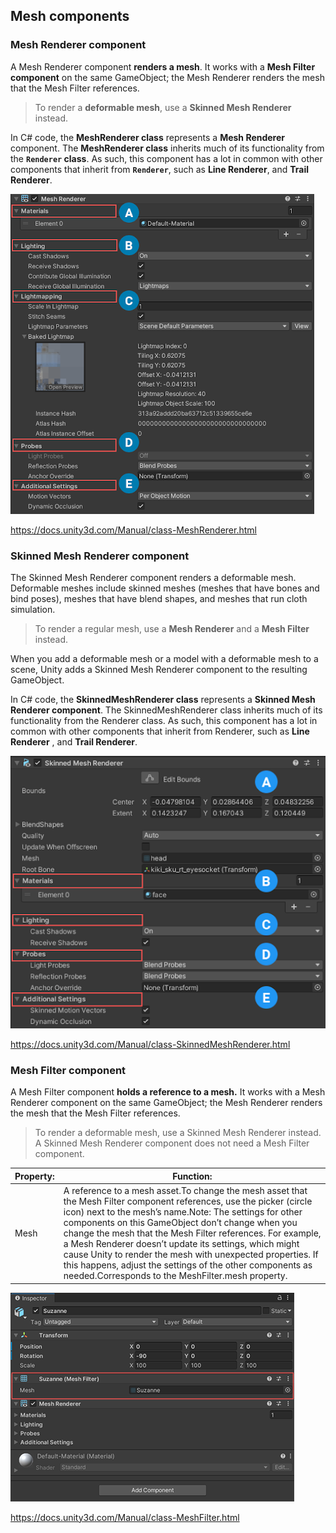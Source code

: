 ## Mesh components

### Mesh Renderer component
A Mesh Renderer component **renders a mesh**. It works with a **Mesh Filter component** on the same GameObject; the Mesh Renderer renders the mesh that the Mesh Filter references.

> To render a **deformable mesh**, use a **Skinned Mesh Renderer** instead.

In C# code, the **MeshRenderer class** represents a **Mesh Renderer** component. The **MeshRenderer class** inherits much of its functionality from the **`Renderer` class**. As such, this component has a lot in common with other components that inherit from **`Renderer`**, such as **Line Renderer**, and **Trail Renderer**.



![](./img/class-MeshRenderer-0.png)

https://docs.unity3d.com/Manual/class-MeshRenderer.html


### Skinned Mesh Renderer component
The Skinned Mesh
 Renderer component renders a deformable mesh. Deformable meshes include skinned meshes (meshes that have bones and bind poses), meshes that have blend shapes, and meshes that run cloth simulation.

> To render a regular mesh, use a **Mesh Renderer** and a **Mesh Filter** instead.


When you add a deformable mesh or a model with a deformable mesh to a scene, Unity adds a Skinned Mesh Renderer component to the resulting GameObject.

In C# code, the **SkinnedMeshRenderer class** represents a **Skinned Mesh Renderer component**. The SkinnedMeshRenderer class inherits much of its functionality from the Renderer class. As such, this component has a lot in common with other components that inherit from Renderer, such as **Line Renderer**
, and **Trail Renderer**.


![](./img/skinned-mesh-renderer-inspector.png)

https://docs.unity3d.com/Manual/class-SkinnedMeshRenderer.html

### Mesh Filter component

A Mesh Filter component **holds a reference to a mesh.** It works with a Mesh Renderer
 component on the same GameObject; the Mesh Renderer renders the mesh that the Mesh Filter references.

> To render a deformable mesh, use a Skinned Mesh Renderer instead. A Skinned Mesh Renderer component does not need a Mesh Filter component.

| Property: | Function: |
| --- | --- |
| Mesh | A reference to a mesh asset.To change the mesh asset that the Mesh Filter component references, use the picker (circle icon) next to the mesh’s name.Note: The settings for other components on this GameObject don’t change when you change the mesh that the Mesh Filter references. For example, a Mesh Renderer doesn’t update its settings, which might cause Unity to render the mesh with unexpected properties. If this happens, adjust the settings of the other components as needed.Corresponds to the MeshFilter.mesh property. |

![](./img/Inspector-MeshFilter.png)

https://docs.unity3d.com/Manual/class-MeshFilter.html



